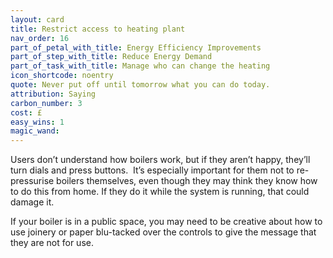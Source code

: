 ```yaml
---
layout: card
title: Restrict access to heating plant
nav_order: 16
part_of_petal_with_title: Energy Efficiency Improvements
part_of_step_with_title: Reduce Energy Demand
part_of_task_with_title: Manage who can change the heating
icon_shortcode: noentry
quote: Never put off until tomorrow what you can do today.
attribution: Saying
carbon_number: 3
cost: £
easy_wins: 1
magic_wand: 
---
```


<p>Users don’t understand how boilers work, but if they aren’t happy, they’ll turn dials and press buttons.  It’s especially important for them not to re-pressurise boilers themselves, even though they may think they know how to do this from home. If they do it while the system is running, that could damage it. </p><p>If your boiler is in a public space, you may need to be creative about how to use joinery or paper blu-tacked over the controls to give the message that they are not for use.</p> 
